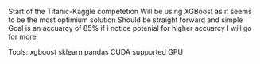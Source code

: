 Start of the Titanic-Kaggle competetion
Will be using XGBoost as it seems to be the most optimium solution
Should be straight forward and simple
Goal is an accuarcy of 85% if i notice potenial for higher accuarcy I will go for more


Tools:
xgboost
sklearn
pandas
CUDA supported GPU

